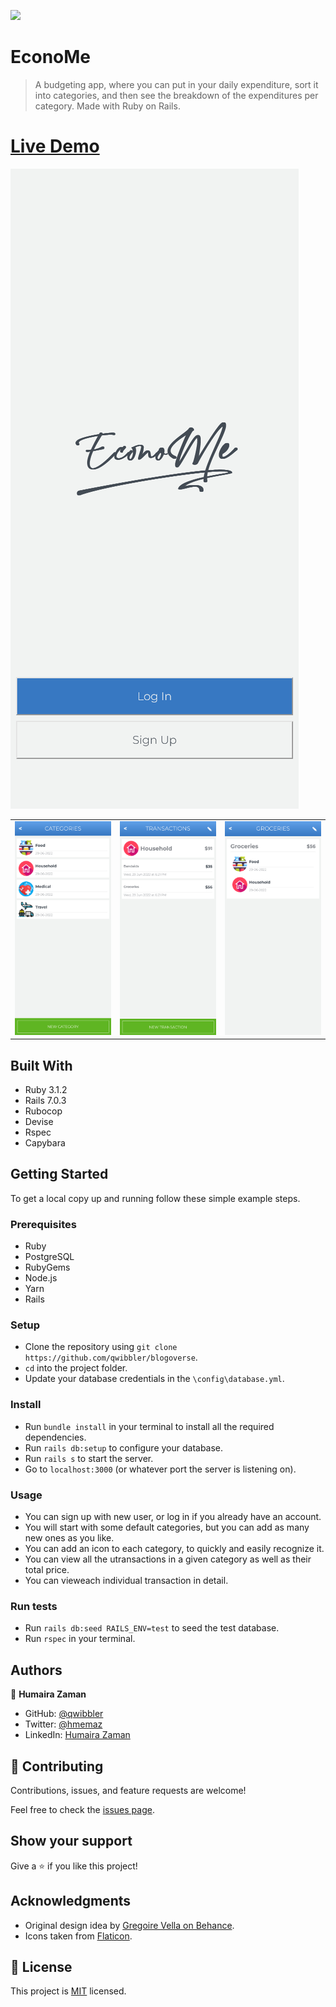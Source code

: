 ![](https://img.shields.io/badge/Microverse-blueviolet)

# EconoMe

> A budgeting app, where you can put in your daily expenditure, sort it into categories, and then see the breakdown of the expenditures per category. Made with Ruby on Rails.

# [Live Demo](https://econo-me.herokuapp.com/)

![splash_page](./app/assets/images/home.png)

 |   |   |   |
 | - |:-:| -:|
 |![category_page](./app/assets/images/categories.png) | ![transactions_page](./app/assets/images/transactions.png) | ![details_page](./app/assets/images/details.png) |

## Built With

- Ruby 3.1.2
- Rails 7.0.3
- Rubocop
- Devise
- Rspec
- Capybara

## Getting Started

To get a local copy up and running follow these simple example steps.

### Prerequisites
- Ruby
- PostgreSQL
- RubyGems
- Node.js
- Yarn
- Rails
### Setup
- Clone the repository using `git clone https://github.com/qwibbler/blogoverse`.
- `cd` into the project folder.
- Update your database credentials in the `\config\database.yml`.

### Install
- Run `bundle install` in your terminal to install all the required dependencies.
- Run `rails db:setup` to configure your database.
- Run `rails s` to start the server.
- Go to `localhost:3000` (or whatever port the server is listening on).

### Usage
- You can sign up with new user, or log in if you already have an account.
- You will start with some default categories, but you can add as many new ones as you like.
- You can add an icon to each category, to quickly and easily recognize it.
- You can view all the utransactions in a given category as well as their total price.
- You can vieweach individual transaction in detail.
### Run tests
- Run `rails db:seed RAILS_ENV=test` to seed the test database.
- Run `rspec` in your terminal.
<!-- ### Deployment -->

## Authors

👤 **Humaira Zaman**

- GitHub: [@qwibbler](https://github.com/qwibbler)
- Twitter: [@hmemaz](https://twitter.com/hmemaz)
- LinkedIn: [Humaira Zaman](https://www.linkedin.com/in/hmemaz1994/)

## 🤝 Contributing

Contributions, issues, and feature requests are welcome!

Feel free to check the [issues page](../../issues/).

## Show your support

Give a ⭐️ if you like this project!

## Acknowledgments

- Original design idea by [Gregoire Vella on Behance](https://www.behance.net/gregoirevella).
- Icons taken from [Flaticon](https://www.flaticon.com/).

## 📝 License
This project is [MIT](./MIT.md) licensed.
